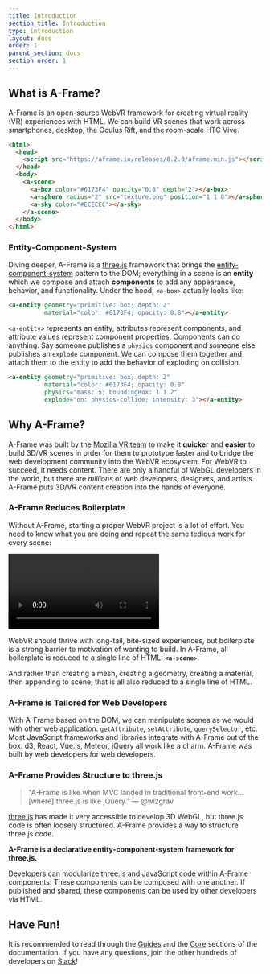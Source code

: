 ```yaml
---
title: Introduction
section_title: Introduction
type: introduction
layout: docs
order: 1
parent_section: docs
section_order: 1
---
```


## What is A-Frame?

A-Frame is an open-source WebVR framework for creating virtual reality (VR)
experiences with HTML. We can build VR scenes that work across smartphones,
desktop, the Oculus Rift, and the room-scale HTC Vive.

```html
<html>
  <head>
    <script src="https://aframe.io/releases/0.2.0/aframe.min.js"></script>
  </head>
  <body>
    <a-scene>
      <a-box color="#6173F4" opacity="0.8" depth="2"></a-box>
      <a-sphere radius="2" src="texture.png" position="1 1 0"></a-sphere>
      <a-sky color="#ECECEC"></a-sky>
    </a-scene>
  </body>
</html>
```

### Entity-Component-System

[ecs]: ../core/index.md
[three]: http://threejs.org/

Diving deeper, A-Frame is a [three.js][three] framework that brings the
[entity-component-system][ecs] pattern to the DOM; everything in a scene is an
**entity** which we compose and attach **components** to add any appearance,
behavior, and functionality. Under the hood, `<a-box>` actually looks like:

```html
<a-entity geometry="primitive: box; depth: 2"
          material="color: #6173F4; opacity: 0.8"></a-entity>
```

`<a-entity>` represents an entity, attributes represent components, and
attribute values represent component properties. Components can do anything. Say
someone publishes a `physics` component and someone else publishes an `explode`
component. We can compose them together and attach them to the entity to add
the behavior of exploding on collision.

```html
<a-entity geometry="primitive: box; depth: 2"
          material="color: #6173F4; opacity: 0.8"
          physics="mass: 5; boundingBox: 1 1 2"
          explode="on: physics-collide; intensity: 3"></a-entity>
```

## Why A-Frame?

[mozvr]: http://mozvr.com

A-Frame was built by the [Mozilla VR team][mozvr] to make it **quicker** and
**easier** to build 3D/VR scenes in order for them to prototype faster and to
bridge the web development community into the WebVR ecosystem. For WebVR to
succeed, it needs content. There are only a handful of WebGL developers in the
world, but there are *millions* of web developers, designers, and artists.
A-Frame puts 3D/VR content creation into the hands of everyone.

### A-Frame Reduces Boilerplate

Without A-Frame, starting a proper WebVR project is a lot of effort. You need
to know what you are doing and repeat the same tedious work for every scene:

<video autoplay loop src="/videos/boilerplate.mp4"></video>

WebVR should thrive with long-tail, bite-sized experiences, but boilerplate is
a strong barrier to motivation of wanting to build. In A-Frame, all boilerplate
is reduced to a single line of HTML: **`<a-scene>`**.

And rather than creating a mesh, creating a geometry, creating a material, then
appending to scene, that is all also reduced to a single line of HTML.

### A-Frame is Tailored for Web Developers

With A-Frame based on the DOM, we can manipulate scenes as we would with other
web application: `getAttribute`, `setAttribute`, `querySelector`, etc.  Most
JavaScript frameworks and libraries integrate with A-Frame out of the box.  d3,
React, Vue.js, Meteor, jQuery all work like a charm. A-Frame was built by web
developers for web developers.

### A-Frame Provides Structure to three.js

> "A-Frame is like when MVC landed in traditional front-end work...[where]
three.js is like jQuery." &mdash; @wizgrav

[three.js][three] has made it very accessible to develop 3D WebGL, but three.js
code is often loosely structured. A-Frame provides a way to structure three.js
code.

**A-Frame is a declarative entity-component-system framework for three.js.**

Developers can modularize three.js and JavaScript code within A-Frame
components. These components can be composed with one another. If published and
shared, these components can be used by other developers via HTML.

## Have Fun!

[basic-scene]: ./guides/building-a-basic-scene.md
[core]: ../core/index.md
[slack]: https://aframevr-slack.herokuapp.com/

It is recommended to read through the [Guides][basic-scene] and the [Core][core]
sections of the documentation. If you have any questions, join the other
hundreds of developers on [Slack][slack]!
